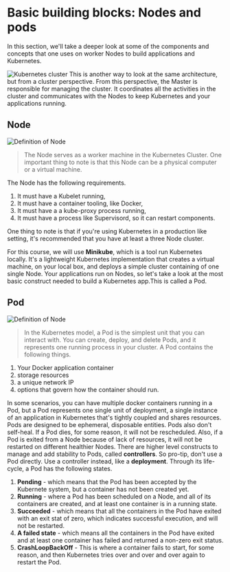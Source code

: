 # Basic building blocks: Nodes and pods
In this section, we'll take a deeper look at some of the components and concepts that one uses on worker Nodes to build applications and Kubernetes.

<img src="images/" alt="Kubernetes cluster">
This is another way to look at the same architecture, but from a cluster perspective. From this perspective, the Master is responsible for managing the cluster. It coordinates all the activities in the cluster and communicates with the Nodes to keep Kubernetes and your applications running.

## Node
<img src="images/" alt="Definition of Node">

> The Node serves as a worker machine in the Kubernetes Cluster. One important thing to note is that this Node can be a physical computer or a virtual machine.

The Node has the following requirements.
1. It must have a Kubelet running,
2. It must have a container tooling, like Docker,
3. It must have a a kube-proxy process running, 
4. It must have a process like Supervisord, so it can restart components.

One thing to note is that if you're using Kubernetes in a production like setting, it's recommended that you have at least a three Node cluster.

For this course, we will use **Minikube**, which is a tool run Kubernetes locally. It's a lightweight Kubernetes implementation that creates a virtual machine, on your local box, and deploys a simple cluster containing of one single Node. Your applications run on Nodes, so let's take a look at the most basic construct needed to build a Kubernetes app.This is called a Pod.

## Pod
<img src="images/" alt="Definition of Node">

> In the Kubernetes model, a Pod is the simplest unit that you can interact with. You can create, deploy, and delete Pods, and it represents one running process in your cluster.
A Pod contains the following things.
1. Your Docker application container
2. storage resources
3. a unique network IP
4. options that govern how the container should run.

In some scenarios, you can have multiple docker containers running in a Pod, but a Pod represents one single unit of deployment, a single instance of an application in Kubernetes that's tightly coupled and shares resources. Pods are designed to be ephemeral, disposable entities.
Pods also don't self-heal. If a Pod dies, for some reason, it will not be rescheduled. Also, if a Pod is exited from a Node because of lack of resources, it will not be restarted on different healthier Nodes. There are higher level constructs to manage and add stability to Pods, called **controllers**. So pro-tip, don't use a Pod directly. Use a controller instead, like a **deployment**.
Through its life-cycle, a Pod has the following states.

1. **Pending** - which means that the Pod has been accepted by the Kubernete system, but a container has not been created yet.
2. **Running** - where a Pod has been scheduled on a Node, and all of its containers are created, and at least one container is in a running state. 
3. **Succeeded** - which means that all the containers in the Pod have exited with an exit stat of zero, which indicates successful execution, and will not be restarted. 
4. **A failed state** - which means all the containers in the Pod have exited and at least one container has failed and returned a non-zero exit status.
5. **CrashLoopBackOff** - This is where a container fails to start, for some reason, and then Kubernetes tries over and over and over again to restart the Pod.

